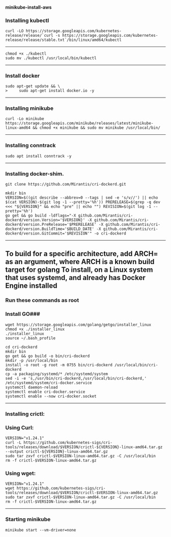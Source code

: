 #### minikube-install-aws

### Installing kubectl

```
curl -LO https://storage.googleapis.com/kubernetes-release/release/`curl -s https://storage.googleapis.com/kubernetes-release/release/stable.txt`/bin/linux/amd64/kubectl

```
------------------------------------------------------------------
```
chmod +x ./kubectl
sudo mv ./kubectl /usr/local/bin/kubectl
```
------------------------------------------------------------------
### Install docker
```
sudo apt-get update && \
>     sudo apt-get install docker.io -y
```
------------------------------------------------------------------
### Installing minikube
```
curl -Lo minikube https://storage.googleapis.com/minikube/releases/latest/minikube-linux-amd64 && chmod +x minikube && sudo mv minikube /usr/local/bin/
```
------------------------------------------------------------------
### Installing conntrack
```
sudo apt install conntrack -y
```
------------------------------------------------------------------
### Installing docker-shim.
```
git clone https://github.com/Mirantis/cri-dockerd.git
```
```
mkdir bin
VERSION=$((git describe --abbrev=0 --tags | sed -e 's/v//') || echo $(cat VERSION)-$(git log -1 --pretty='%h')) PRERELEASE=$(grep -q dev <<< "${VERSION}" && echo "pre" || echo "") REVISION=$(git log -1 --pretty='%h')
go get && go build -ldflags="-X github.com/Mirantis/cri-dockerd/version.Version='$VERSION}' -X github.com/Mirantis/cri-dockerd/version.PreRelease='$PRERELEASE' -X github.com/Mirantis/cri-dockerd/version.BuildTime='$BUILD_DATE' -X github.com/Mirantis/cri-dockerd/version.GitCommit='$REVISION'" -o cri-dockerd
```
------------------------------------------------------------------
To build for a specific architecture, add ARCH= as an argument, where ARCH is a known build target for golang
To install, on a Linux system that uses systemd, and already has Docker Engine installed
------------------------------------------------------------------

### Run these commands as root
### Install GO###
```
wget https://storage.googleapis.com/golang/getgo/installer_linux
chmod +x ./installer_linux
./installer_linux
source ~/.bash_profile
```

```
cd cri-dockerd
mkdir bin
go get && go build -o bin/cri-dockerd
mkdir -p /usr/local/bin
install -o root -g root -m 0755 bin/cri-dockerd /usr/local/bin/cri-dockerd
cp -a packaging/systemd/* /etc/systemd/system
sed -i -e 's,/usr/bin/cri-dockerd,/usr/local/bin/cri-dockerd,' /etc/systemd/system/cri-docker.service
systemctl daemon-reload
systemctl enable cri-docker.service
systemctl enable --now cri-docker.socket
```

------------------------------------------------------------------

### Installing crictl:

### Using Curl:

```
VERSION="v1.24.1"
curl -L https://github.com/kubernetes-sigs/cri-tools/releases/download/$VERSION/crictl-${VERSION}-linux-amd64.tar.gz --output crictl-${VERSION}-linux-amd64.tar.gz
sudo tar zxvf crictl-$VERSION-linux-amd64.tar.gz -C /usr/local/bin
rm -f crictl-$VERSION-linux-amd64.tar.gz
```

### Using wget:
```
VERSION="v1.24.1"
wget https://github.com/kubernetes-sigs/cri-tools/releases/download/$VERSION/crictl-$VERSION-linux-amd64.tar.gz
sudo tar zxvf crictl-$VERSION-linux-amd64.tar.gz -C /usr/local/bin
rm -f crictl-$VERSION-linux-amd64.tar.gz
```
------------------------------------------------------------------
### Starting minikube
```
minikube start --vm-driver=none
```
